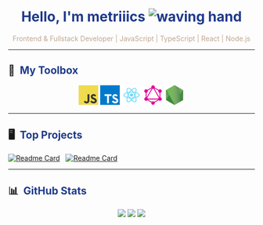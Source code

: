 <h1 align="center" style="color:#1e3a8a;">
  Hello, I'm metriiics <img src="https://media.giphy.com/media/hvRJCLFzcasrR4ia7z/giphy.gif" alt="waving hand" height="30" />
</h1>

<p align="center" style="color:#bfa68f;">
  Frontend & Fullstack Developer | JavaScript | TypeScript | React | Node.js
</p>

---

## 🧰 &nbsp;<span style="color:#1e3a8a;">My Toolbox</span>

<p align="center">
  <code><img height="40" alt="javascript" src="https://raw.githubusercontent.com/github/explore/80688e429a7d4ef2fca1e82350fe8e3517d3494d/topics/javascript/javascript.png"></code>
  <code><img height="40" alt="typescript" src="https://raw.githubusercontent.com/github/explore/80688e429a7d4ef2fca1e82350fe8e3517d3494d/topics/typescript/typescript.png"></code>
  <code><img height="40" alt="react" src="https://raw.githubusercontent.com/github/explore/80688e429a7d4ef2fca1e82350fe8e3517d3494d/topics/react/react.png"></code>
  <code><img height="40" alt="graphql" src="https://raw.githubusercontent.com/github/explore/5c058a388828bb5fde0bcafd4bc867b5bb3f26f3/topics/graphql/graphql.png"></code>
  <code><img height="40" alt="nodejs" src="https://raw.githubusercontent.com/github/explore/80688e429a7d4ef2fca1e82350fe8e3517d3494d/topics/nodejs/nodejs.png"></code>    
</p>

---

## 🖥 &nbsp;<span style="color:#1e3a8a;">Top Projects</span>

[![Readme Card](https://github-readme-stats.vercel.app/api/pin/?username=metriiics&repo=CRMProzdorovie&bg_color=1e293b&title_color=bfa68f&text_color=d9cbb6&icon_color=8b6f47)](https://github.com/metriiics/CRMProzdorovie) &nbsp; 
[![Readme Card](https://github-readme-stats.vercel.app/api/pin/?username=metriiics&repo=love-lock-card&bg_color=1e293b&title_color=bfa68f&text_color=d9cbb6&icon_color=8b6f47)](https://github.com/metriiics/love-lock-card)

---

## 📊 &nbsp;<span style="color:#1e3a8a;">GitHub Stats</span>

<p align="center">
  <img height="160em" src="https://github-readme-stats.vercel.app/api?username=metriiics&show_icons=true&count_private=true&theme=dark&hide_border=true&bg_color=1e293b&title_color=bfa68f&text_color=d9cbb6&icon_color=8b6f47" />
  <img height="160em" src="https://github-readme-stats.vercel.app/api/top-langs/?username=metriiics&layout=compact&hide_border=true&theme=dark&bg_color=1e293b&title_color=bfa68f&text_color=d9cbb6&icon_color=8b6f47&langs_count=6" />
  <img src="https://github-readme-streak-stats.herokuapp.com?user=metriiics&theme=dark&hide_border=true&background=1e293b" />
</p>
